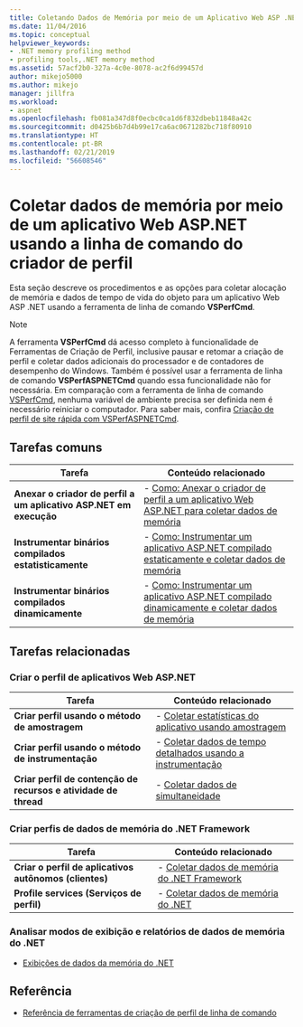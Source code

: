 ```yaml
---
title: Coletando Dados de Memória por meio de um Aplicativo Web ASP .NET Usando a Linha de Comando do Criador de Perfil | Microsoft Docs
ms.date: 11/04/2016
ms.topic: conceptual
helpviewer_keywords:
- .NET memory profiling method
- profiling tools,.NET memory method
ms.assetid: 57acf2b0-327a-4c0e-8078-ac2f6d99457d
author: mikejo5000
ms.author: mikejo
manager: jillfra
ms.workload:
- aspnet
ms.openlocfilehash: fb081a347d8f0ecbc0ca1d6f832dbeb11848a42c
ms.sourcegitcommit: d0425b6b7d4b99e17ca6ac0671282bc718f80910
ms.translationtype: HT
ms.contentlocale: pt-BR
ms.lasthandoff: 02/21/2019
ms.locfileid: "56608546"
---
```

# <a name="collect-memory-data-from-an-aspnet-web-application-by-using-the-profiler-command-line"></a>Coletar dados de memória por meio de um aplicativo Web ASP.NET usando a linha de comando do criador de perfil
Esta seção descreve os procedimentos e as opções para coletar alocação de memória e dados de tempo de vida do objeto para um aplicativo Web ASP .NET usando a ferramenta de linha de comando **VSPerfCmd**.

> [!NOTE]
>  A ferramenta **VSPerfCmd** dá acesso completo à funcionalidade de Ferramentas de Criação de Perfil, inclusive pausar e retomar a criação de perfil e coletar dados adicionais do processador e de contadores de desempenho do Windows. Também é possível usar a ferramenta de linha de comando **VSPerfASPNETCmd** quando essa funcionalidade não for necessária. Em comparação com a ferramenta de linha de comando [VSPerfCmd](../profiling/vsperfcmd.md), nenhuma variável de ambiente precisa ser definida nem é necessário reiniciar o computador. Para saber mais, confira [Criação de perfil de site rápida com VSPerfASPNETCmd](../profiling/rapid-web-site-profiling-with-vsperfaspnetcmd.md).

## <a name="common-tasks"></a>Tarefas comuns

|Tarefa|Conteúdo relacionado|
|----------|---------------------|
|**Anexar o criador de perfil a um aplicativo ASP.NET em execução**|-   [Como: Anexar o criador de perfil a um aplicativo Web ASP.NET para coletar dados de memória](../profiling/how-to-attach-the-profiler-to-an-aspnet-web-application-to-collect-memory-data-by-using-the-command-line.md)|
|**Instrumentar binários compilados estatisticamente**|-   [Como: Instrumentar um aplicativo ASP.NET compilado estaticamente e coletar dados de memória](../profiling/how-to-instrument-a-statically-compiled-aspnet-app-and-collect-memory-data.md)|
|**Instrumentar binários compilados dinamicamente**|-   [Como: Instrumentar um aplicativo ASP.NET compilado dinamicamente e coletar dados de memória](../profiling/how-to-instrument-a-dynamically-compiled-aspnet-web-application-and-collect-memory-data.md)|

## <a name="related-tasks"></a>Tarefas relacionadas

### <a name="profile-aspnet-web-applications"></a>Criar o perfil de aplicativos Web ASP.NET

|Tarefa|Conteúdo relacionado|
|----------|---------------------|
|**Criar perfil usando o método de amostragem**|-   [Coletar estatísticas do aplicativo usando amostragem](../profiling/collecting-application-statistics-for-aspnet-using-the-profiler-sampling-method.md)|
|**Criar perfil usando o método de instrumentação**|-   [Coletar dados de tempo detalhados usando a instrumentação](../profiling/collecting-detailed-timing-data-aspnet-profiler-instrumentation-method.md)|
|**Criar perfil de contenção de recursos e atividade de thread**|-   [Coletar dados de simultaneidade](../profiling/collecting-concurrency-data-for-an-aspnet-web-application.md)|

### <a name="profile-net-framework-memory-data"></a>Criar perfis de dados de memória do .NET Framework

|Tarefa|Conteúdo relacionado|
|----------|---------------------|
|**Criar o perfil de aplicativos autônomos (clientes)**|-   [Coletar dados de memória do .NET Framework](../profiling/collecting-dotnet-framework-memory-data-for-stand-alone-applications.md)|
|**Profile services (Serviços de perfil)**|-   [Coletar dados de memória do .NET](../profiling/collecting-memory-data-from-dotnet-framework-services-by-using-the-profiler-command-line.md)|

### <a name="analyze-net-memory-data-views-and-reports"></a>Analisar modos de exibição e relatórios de dados de memória do .NET
- [Exibições de dados da memória do .NET](../profiling/dotnet-memory-data-views.md)

## <a name="reference"></a>Referência
- [Referência de ferramentas de criação de perfil de linha de comando](../profiling/command-line-profiling-tools-reference.md)